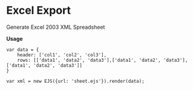 Excel Export
=========

Generate Excel 2003 XML Spreadsheet

**Usage**

	var data = {
		header: ['col1', 'col2', 'col3'],
		rows: [['data1', 'data2', 'data3'],['data1', 'data2', 'data3'],['data1', 'data2', 'data3']]
	}

	var xml = new EJS({url: 'sheet.ejs'}).render(data);